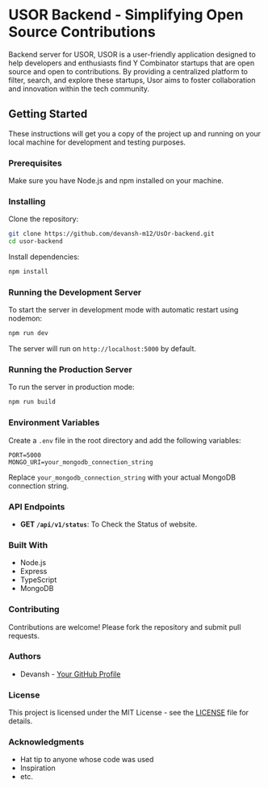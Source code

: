 

# USOR Backend - Simplifying Open Source Contributions

Backend server for USOR, USOR is a user-friendly application designed to help developers and enthusiasts find Y Combinator startups that are open source and open to contributions. By providing a centralized platform to filter, search, and explore these startups, Usor aims to foster collaboration and innovation within the tech community.

## Getting Started

These instructions will get you a copy of the project up and running on your local machine for development and testing purposes.

### Prerequisites

Make sure you have Node.js and npm installed on your machine.

### Installing

Clone the repository:

```bash
git clone https://github.com/devansh-m12/UsOr-backend.git
cd usor-backend
```

Install dependencies:

```bash
npm install
```

### Running the Development Server

To start the server in development mode with automatic restart using nodemon:

```bash
npm run dev
```

The server will run on `http://localhost:5000` by default.

### Running the Production Server

To run the server in production mode:

```bash
npm run build
```

### Environment Variables

Create a `.env` file in the root directory and add the following variables:

```dotenv
PORT=5000
MONGO_URI=your_mongodb_connection_string
```

Replace `your_mongodb_connection_string` with your actual MongoDB connection string.

### API Endpoints

- **GET `/api/v1/status`**: To Check the Status of website.

### Built With

- Node.js
- Express
- TypeScript
- MongoDB

### Contributing

Contributions are welcome! Please fork the repository and submit pull requests.

### Authors

- Devansh - [Your GitHub Profile](https://github.com/devansh-m12)

### License

This project is licensed under the MIT License - see the [LICENSE](LICENSE) file for details.

### Acknowledgments

- Hat tip to anyone whose code was used
- Inspiration
- etc.
